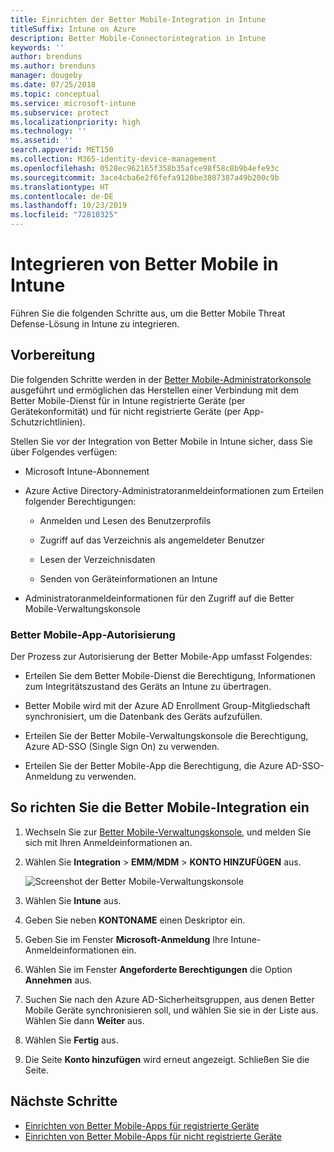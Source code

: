 ```yaml
---
title: Einrichten der Better Mobile-Integration in Intune
titleSuffix: Intune on Azure
description: Better Mobile-Connectorintegration in Intune
keywords: ''
author: brenduns
ms.author: brenduns
manager: dougeby
ms.date: 07/25/2018
ms.topic: conceptual
ms.service: microsoft-intune
ms.subservice: protect
ms.localizationpriority: high
ms.technology: ''
ms.assetid: ''
search.appverid: MET150
ms.collection: M365-identity-device-management
ms.openlocfilehash: 0528ec962165f358b35afce98f58c8b9b4efe93c
ms.sourcegitcommit: 3ace4cba6e2f6fefa9120be3807387a49b200c9b
ms.translationtype: HT
ms.contentlocale: de-DE
ms.lasthandoff: 10/23/2019
ms.locfileid: "72810325"
---
```

# <a name="integrate-better-mobile-with-intune"></a>Integrieren von Better Mobile in Intune

Führen Sie die folgenden Schritte aus, um die Better Mobile Threat Defense-Lösung in Intune zu integrieren.

## <a name="before-you-begin"></a>Vorbereitung

Die folgenden Schritte werden in der [Better Mobile-Administratorkonsole](https://aad.bmobi.net) ausgeführt und ermöglichen das Herstellen einer Verbindung mit dem Better Mobile-Dienst für in Intune registrierte Geräte (per Gerätekonformität) und für nicht registrierte Geräte (per App-Schutzrichtlinien).

Stellen Sie vor der Integration von Better Mobile in Intune sicher, dass Sie über Folgendes verfügen:

- Microsoft Intune-Abonnement

- Azure Active Directory-Administratoranmeldeinformationen zum Erteilen folgender Berechtigungen:

  - Anmelden und Lesen des Benutzerprofils

  - Zugriff auf das Verzeichnis als angemeldeter Benutzer

  - Lesen der Verzeichnisdaten

  - Senden von Geräteinformationen an Intune

- Administratoranmeldeinformationen für den Zugriff auf die Better Mobile-Verwaltungskonsole

### <a name="better-mobile-app-authorization"></a>Better Mobile-App-Autorisierung

Der Prozess zur Autorisierung der Better Mobile-App umfasst Folgendes:

- Erteilen Sie dem Better Mobile-Dienst die Berechtigung, Informationen zum Integritätszustand des Geräts an Intune zu übertragen.

- Better Mobile wird mit der Azure AD Enrollment Group-Mitgliedschaft synchronisiert, um die Datenbank des Geräts aufzufüllen.

- Erteilen Sie der Better Mobile-Verwaltungskonsole die Berechtigung, Azure AD-SSO (Single Sign On) zu verwenden.

- Erteilen Sie der Better Mobile-App die Berechtigung, die Azure AD-SSO-Anmeldung zu verwenden.

## <a name="to-set-up-better-mobile-integration"></a>So richten Sie die Better Mobile-Integration ein

1. Wechseln Sie zur [Better Mobile-Verwaltungskonsole](https://aad.bmobi.net), und melden Sie sich mit Ihren Anmeldeinformationen an.
2. Wählen Sie **Integration** > **EMM/MDM** > **KONTO HINZUFÜGEN** aus.

     ![Screenshot der Better Mobile-Verwaltungskonsole](./media/better-mobile-mtd-connector-integration/better_mobile_console.png)
 
3. Wählen Sie **Intune** aus.
4. Geben Sie neben **KONTONAME** einen Deskriptor ein. 
5. Geben Sie im Fenster **Microsoft-Anmeldung** Ihre Intune-Anmeldeinformationen ein.
6. Wählen Sie im Fenster **Angeforderte Berechtigungen** die Option **Annehmen** aus.
7. Suchen Sie nach den Azure AD-Sicherheitsgruppen, aus denen Better Mobile Geräte synchronisieren soll, und wählen Sie sie in der Liste aus. Wählen Sie dann **Weiter** aus.
8. Wählen Sie **Fertig** aus.
9. Die Seite **Konto hinzufügen** wird erneut angezeigt. Schließen Sie die Seite. 

## <a name="next-steps"></a>Nächste Schritte

- [Einrichten von Better Mobile-Apps für registrierte Geräte](mtd-apps-ios-app-configuration-policy-add-assign.md)
- [Einrichten von Better Mobile-Apps für nicht registrierte Geräte](~/protect/mtd-add-apps-unenrolled-devices.md)
